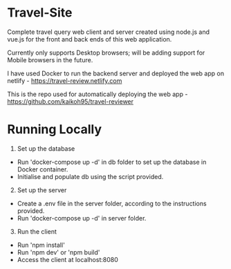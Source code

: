 # Travel-Site
Complete travel query web client and server created using node.js and vue.js for the front and back ends of this web application.

Currently only supports Desktop browsers; will be adding support for Mobile browsers in the future.

I have used Docker to run the backend server and deployed the web app on netlify - https://travel-review.netlify.com 

This is the repo used for automatically deploying the web app - https://github.com/kaikoh95/travel-reviewer

# Running Locally
1. Set up the database
  - Run 'docker-compose up -d' in db folder to set up the database in Docker container.
  - Initialise and populate db using the script provided.
2. Set up the server
  - Create a .env file in the server folder, according to the instructions provided.
  - Run 'docker-compose up -d' in server folder.
3. Run the client
  - Run 'npm install'
  - Run 'npm dev' or 'npm build'
  - Access the client at localhost:8080
